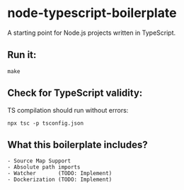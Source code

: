 # node-typescript-boilerplate

A starting point for Node.js projects written in TypeScript.

## Run it:

```
make
```

## Check for TypeScript validity:

TS compilation should run without errors:

```
npx tsc -p tsconfig.json
```

## What this boilerplate includes?

```
- Source Map Support
- Absolute path imports
- Watcher       (TODO: Implement)
- Dockerization (TODO: Implement)
```
